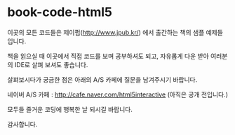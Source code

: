 book-code-html5
===============
이곳의 모든 코드들은 제이펍(http://www.jpub.kr/) 에서 출간하는 책의 샘플 예제들입니다.

책을 읽으실 때 이곳에서 직접 코드를 보며 공부하셔도 되고, 자유롭게 다운 받아 여러분의 IDE로 살펴 보셔도 좋습니다.

살펴보시다가 궁금한 점은 아래의 A/S 카페에 질문을 남겨주시기 바랍니다.

네이버 A/S 카페 : http://cafe.naver.com/html5interactive (아직은 공개 전입니다.)

모두들 즐거운 코딩에 행복한 날 되시길 바랍니다.

감사합니다.